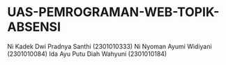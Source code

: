 # UAS-PEMROGRAMAN-WEB-TOPIK-ABSENSI
Ni Kadek Dwi Pradnya Santhi (2301010333) Ni Nyoman Ayumi Widiyani (2301010084) Ida Ayu Putu Diah Wahyuni (2301010184)
